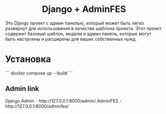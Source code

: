 <h1 align="center">Django + AdminFES</h1>
Это Django проект с админ панелью, который может быть легко развернут для использования в качестве шаблона проекта. Этот проект содержит базовый шаблон, модели и админ панель, которые могут быть настроены и расширены для ваших собственных нужд.

<h1>Установка</h1>
```
docker compose up --build
```
<h2>Admin link</h2>
Django Admin - http://127.0.0.1:8000/admin/
AdminFES - http://127.0.0.1:8000/adminfes/
